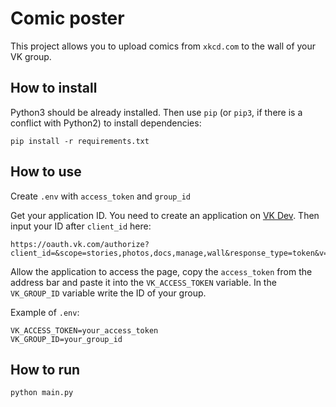# Comic poster
This project allows you to upload comics from `xkcd.com` to the wall of your VK group.

## How to install
Python3 should be already installed. Then use `pip` (or `pip3`, if there is a conflict with Python2) to install dependencies:
```
pip install -r requirements.txt
```

## How to use
Create `.env` with `access_token` and `group_id`

Get your application ID. You need to create an application on [VK Dev](https://vk.com/dev). Then input your ID after `client_id` here:
```
https://oauth.vk.com/authorize?client_id=&scope=stories,photos,docs,manage,wall&response_type=token&v=5.
```
Allow the application to access the page, copy the `access_token` from the address bar and paste it into the `VK_ACCESS_TOKEN` variable. In the `VK_GROUP_ID` variable write the ID of your group.

Example of `.env`:
```
VK_ACCESS_TOKEN=your_access_token
VK_GROUP_ID=your_group_id
```
## How to run
`python main.py`
